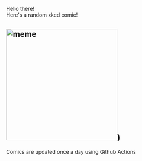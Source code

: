 Hello there! <br>Here's a random xkcd comic!<br>
## <img src="https://imgs.xkcd.com/comics/reindeer.png" alt="meme" width="300"/>)<br>
Comics are updated once a day using Github Actions